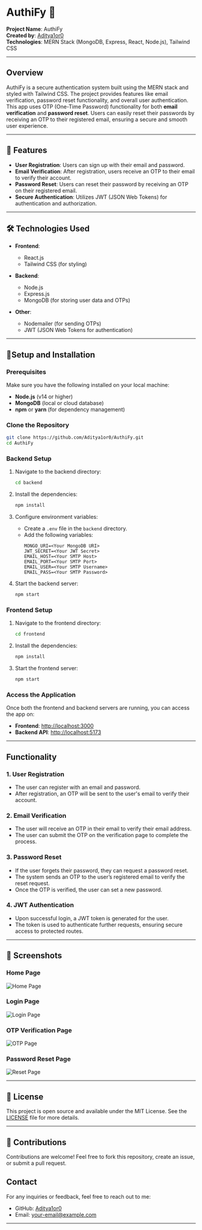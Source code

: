 # AuthiFy 🔐

**Project Name**: AuthiFy  
**Created by**: [Aditya1or0](https://github.com/Aditya1or0)  
**Technologies**: MERN Stack (MongoDB, Express, React, Node.js), Tailwind CSS  

---

## Overview

AuthiFy is a secure authentication system built using the MERN stack and styled with Tailwind CSS. The project provides features like email verification, password reset functionality, and overall user authentication.
This app uses OTP (One-Time Password) functionality for both **email verification** and **password reset**. Users can easily reset their passwords by receiving an OTP to their registered email, ensuring a secure and smooth user experience.

---

## 🚀 Features

- **User Registration**: Users can sign up with their email and password.
- **Email Verification**: After registration, users receive an OTP to their email to verify their account.
- **Password Reset**: Users can reset their password by receiving an OTP on their registered email.
- **Secure Authentication**: Utilizes JWT (JSON Web Tokens) for authentication and authorization.

---

## 🛠 Technologies Used

- **Frontend**:
  - React.js
  - Tailwind CSS (for styling)
  
- **Backend**:
  - Node.js
  - Express.js
  - MongoDB (for storing user data and OTPs)
  
- **Other**:
  - Nodemailer (for sending OTPs)
  - JWT (JSON Web Tokens for authentication)
  
---

## 🚦Setup and Installation

### Prerequisites
Make sure you have the following installed on your local machine:

- **Node.js** (v14 or higher)
- **MongoDB** (local or cloud database)
- **npm** or **yarn** (for dependency management)

### Clone the Repository
```bash
git clone https://github.com/Aditya1or0/AuthiFy.git
cd AuthiFy
```

### Backend Setup

1. Navigate to the backend directory:
   ```bash
   cd backend
   ```

2. Install the dependencies:
   ```bash
   npm install
   ```

3. Configure environment variables:
   - Create a `.env` file in the `backend` directory.
   - Add the following variables:
     ```env
     MONGO_URI=<Your MongoDB URI>
     JWT_SECRET=<Your JWT Secret>
     EMAIL_HOST=<Your SMTP Host>
     EMAIL_PORT=<Your SMTP Port>
     EMAIL_USER=<Your SMTP Username>
     EMAIL_PASS=<Your SMTP Password>
     ```

4. Start the backend server:
   ```bash
   npm start
   ```

### Frontend Setup

1. Navigate to the frontend directory:
   ```bash
   cd frontend
   ```

2. Install the dependencies:
   ```bash
   npm install
   ```

3. Start the frontend server:
   ```bash
   npm start
   ```

### Access the Application

Once both the frontend and backend servers are running, you can access the app on:

- **Frontend**: [http://localhost:3000](http://localhost:3000)
- **Backend API**: [http://localhost:5173](http://localhost:5173)

---

## Functionality

### 1. **User Registration**
- The user can register with an email and password.
- After registration, an OTP will be sent to the user's email to verify their account.

### 2. **Email Verification**
- The user will receive an OTP in their email to verify their email address.
- The user can submit the OTP on the verification page to complete the process.

### 3. **Password Reset**
- If the user forgets their password, they can request a password reset.
- The system sends an OTP to the user’s registered email to verify the reset request.
- Once the OTP is verified, the user can set a new password.

### 4. **JWT Authentication**
- Upon successful login, a JWT token is generated for the user.
- The token is used to authenticate further requests, ensuring secure access to protected routes.

---

## 📸 Screenshots

### Home Page
![Home Page](client/src/assets/screenshot/home.png)

### Login Page
![Login Page](client/src/assets/screenshot/login.png)

### OTP Verification Page
![OTP Page](client/src/assets/screenshot/otp.png)

### Password Reset Page
![Reset Page](client/src/assets/screenshot/reset.png)

---

## 📄 License

This project is open source and available under the MIT License. See the [LICENSE](LICENSE) file for more details.

---

## 🤝 Contributions

Contributions are welcome! Feel free to fork this repository, create an issue, or submit a pull request.


## Contact

For any inquiries or feedback, feel free to reach out to me:

- GitHub: [Aditya1or0](https://github.com/Aditya1or0)
- Email: [your-email@example.com](mailto:adityapandit264@gmail.com)

---

